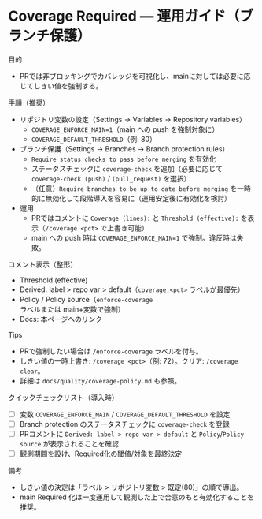# Coverage Required — 運用ガイド（ブランチ保護）

目的
- PRでは非ブロッキングでカバレッジを可視化し、mainに対しては必要に応じてしきい値を強制する。

手順（推奨）
- リポジトリ変数の設定（Settings → Variables → Repository variables）
  - `COVERAGE_ENFORCE_MAIN=1`（main への push を強制対象に）
  - `COVERAGE_DEFAULT_THRESHOLD`（例: 80）
- ブランチ保護（Settings → Branches → Branch protection rules）
  - `Require status checks to pass before merging` を有効化
  - ステータスチェックに `coverage-check` を追加（必要に応じて `coverage-check (push)` / `(pull_request)` を選択）
  - （任意）`Require branches to be up to date before merging` を一時的に無効化して段階導入を容易に（運用安定後に有効化を検討）
- 運用
  - PRではコメントに `Coverage (lines):` と `Threshold (effective):` を表示（`/coverage <pct>` で上書き可能）
  - main への push 時は `COVERAGE_ENFORCE_MAIN=1` で強制。違反時は失敗。

コメント表示（整形）
- Threshold (effective)
- Derived: label > repo var > default（`coverage:<pct>` ラベルが最優先）
- Policy / Policy source（`enforce-coverage` ラベルまたは main+変数で強制）
- Docs: 本ページへのリンク

Tips
- PRで強制したい場合は `/enforce-coverage` ラベルを付与。
- しきい値の一時上書き: `/coverage <pct>`（例: 72）。クリア: `/coverage clear`。
- 詳細は `docs/quality/coverage-policy.md` も参照。

クイックチェックリスト（導入時）
- [ ] 変数 `COVERAGE_ENFORCE_MAIN` / `COVERAGE_DEFAULT_THRESHOLD` を設定
- [ ] Branch protection のステータスチェックに `coverage-check` を登録
- [ ] PRコメントに `Derived: label > repo var > default` と `Policy`/`Policy source` が表示されることを確認
- [ ] 観測期間を設け、Required化の閾値/対象を最終決定

備考
- しきい値の決定は「ラベル > リポジトリ変数 > 既定(80)」の順で導出。
- main Required 化は一度運用して観測した上で合意のもと有効化することを推奨。
